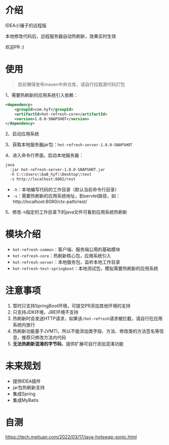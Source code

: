 # 介绍

IDEA小锤子的远程版

本地修改代码后，远程服务器自动热刷新，效果实时生效

欢迎PR :)

# 使用

> 目前懒得发布maven中央仓库，请自行拉取源代码打包

1、需要热刷新的应用系统引入依赖：

```xml
<dependency>
    <groupId>com.hyf</groupId>
    <artifactId>hot-refresh-core</artifactId>
    <version>1.0.0-SNAPSHOT</version>
</dependency>
```

2、启动应用系统

3、获取本地服务器jar包：`hot-refresh-server-1.0.0-SNAPSHOT`

4、进入命令行界面，启动本地服务器：

```bash
java 
  -jar hot-refresh-server-1.0.0-SNAPSHOT.jar
  -h C:\\Users\\baB_hyf\\Desktop\\test 
  -s http://localhost:8082/rest 
```

- `-h`：本地编写代码的工作目录（默认当前命令行目录）
- `-s`：需要热刷新的应用系统地址，到servlet路径，如：http://localhost:8080/ctx-path/rest/

5、修改`-h`指定的工作目录下的java文件可看到应用系统热刷新

# 模块介绍

- `hot-refresh-common`：客户端、服务端公用的基础模块
- `hot-refresh-core`：热刷新核心包，应用系统引入
- `hot-refresh-server`：本地服务包，监听本地工作目录
- `hot-refresh-test-springboot`：本地测试包，模拟需要热刷新的应用系统

# 注意事项

1. 暂时只支持SpringBoot环境，可提交PR添加其他环境的支持
2. 只支持JDK环境，JRE环境不支持
3. 热刷新时会发送HTTP请求，如果该`/hot-refresh`请求被拦截，请自行在应用系统内放行
4. 热刷新功能基于JVMTI，所以不能添加类字段、方法、修改类的方法签名等信息，推荐只修改方法内代码
5. **无法热刷新混淆的字节码**，提供扩展可自行添加混淆功能


# 未来规划

- 提供IDEA插件
- jar包热刷新支持
- 集成Spring
- 集成MyBatis


# 自测
https://tech.meituan.com/2022/03/17/java-hotswap-sonic.html
